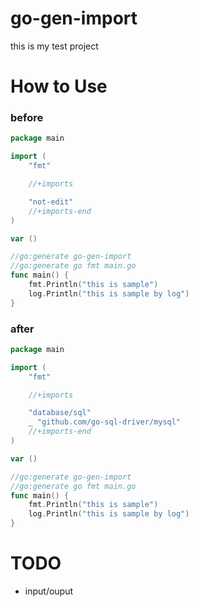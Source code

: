 # go-gen-import

this is my test project

# How to Use


### before

```go
package main

import (
	"fmt"

	//+imports

	"not-edit"
	//+imports-end
)

var ()

//go:generate go-gen-import
//go:generate go fmt main.go
func main() {
	fmt.Println("this is sample")
	log.Println("this is sample by log")
}
```

### after

```go
package main

import (
	"fmt"

	//+imports

	"database/sql"
	_ "github.com/go-sql-driver/mysql"
	//+imports-end
)

var ()

//go:generate go-gen-import
//go:generate go fmt main.go
func main() {
	fmt.Println("this is sample")
	log.Println("this is sample by log")
}
```


# TODO

- input/ouput
